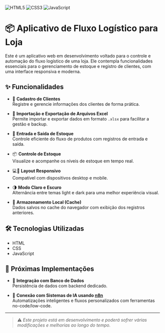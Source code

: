
![HTML5](https://img.shields.io/badge/HTML5-E34F26?style=for-the-badge&logo=html5&logoColor=white)
![CSS3](https://img.shields.io/badge/CSS3-1572B6?style=for-the-badge&logo=css3&logoColor=white)
![JavaScript](https://img.shields.io/badge/JavaScript-F7DF1E?style=for-the-badge&logo=javascript&logoColor=black)

# 📦 Aplicativo de Fluxo Logístico para Loja

Este é um aplicativo web em desenvolvimento voltado para o controle e automação do fluxo logístico de uma loja. Ele contempla funcionalidades essenciais para o gerenciamento de estoque e registro de clientes, com uma interface responsiva e moderna.

## ✨ Funcionalidades

- 📝 **Cadastro de Clientes**  
  Registre e gerencie informações dos clientes de forma prática.

- 📁 **Importação e Exportação de Arquivos Excel**  
  Permite importar e exportar dados em formato `.xlsx` para facilitar a gestão e backup.

- 🔄 **Entrada e Saída de Estoque**  
  Controle eficiente do fluxo de produtos com registros de entrada e saída.

- 📦 **Controle de Estoque**  
  Visualize e acompanhe os níveis de estoque em tempo real.

- 💻📱 **Layout Responsivo**  
  Compatível com dispositivos desktop e mobile.

- 🌗 **Modo Claro e Escuro**  
  Alternância entre temas light e dark para uma melhor experiência visual.

- 💾 **Armazenamento Local (Cache)**  
  Dados salvos no cache do navegador com exibição dos registros anteriores.

## 🛠️ Tecnologias Utilizadas

- HTML  
- CSS  
- JavaScript

## 🔄 Próximas Implementações

- 🔗 **Integração com Banco de Dados**  
  Persistência de dados com backend dedicado.

- 🤖 **Conexão com Sistemas de IA usando [n8n](https://n8n.io/)**  
  Automatizações inteligentes e fluxos personalizados com ferramentas no-code/low-code.

---

> ⚠️ *Este projeto está em desenvolvimento e poderá sofrer várias modificações e melhorias ao longo do tempo.*
